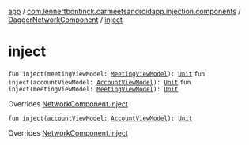 [app](../../index.md) / [com.lennertbontinck.carmeetsandroidapp.injection.components](../index.md) / [DaggerNetworkComponent](index.md) / [inject](./inject.md)

# inject

`fun inject(meetingViewModel: `[`MeetingViewModel`](../../com.lennertbontinck.carmeetsandroidapp.viewmodels/-meeting-view-model/index.md)`): `[`Unit`](https://kotlinlang.org/api/latest/jvm/stdlib/kotlin/-unit/index.html)
`fun inject(accountViewModel: `[`AccountViewModel`](../../com.lennertbontinck.carmeetsandroidapp.viewmodels/-account-view-model/index.md)`): `[`Unit`](https://kotlinlang.org/api/latest/jvm/stdlib/kotlin/-unit/index.html)
`fun inject(meetingViewModel: `[`MeetingViewModel`](../../com.lennertbontinck.carmeetsandroidapp.viewmodels/-meeting-view-model/index.md)`): `[`Unit`](https://kotlinlang.org/api/latest/jvm/stdlib/kotlin/-unit/index.html)

Overrides [NetworkComponent.inject](../-network-component/inject.md)


`fun inject(accountViewModel: `[`AccountViewModel`](../../com.lennertbontinck.carmeetsandroidapp.viewmodels/-account-view-model/index.md)`): `[`Unit`](https://kotlinlang.org/api/latest/jvm/stdlib/kotlin/-unit/index.html)

Overrides [NetworkComponent.inject](../-network-component/inject.md)

